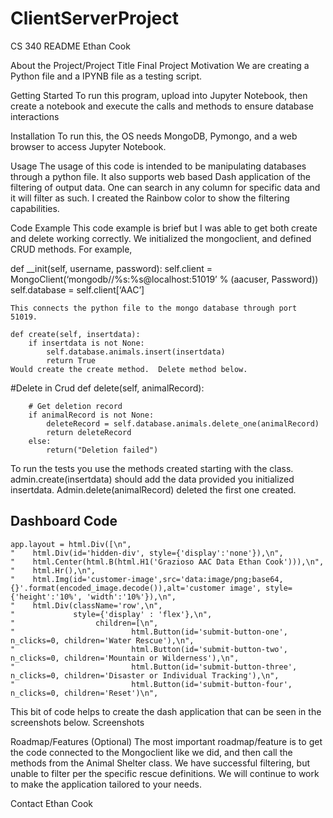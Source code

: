 # ClientServerProject
CS 340 README Ethan Cook

About the Project/Project Title
Final Project
Motivation
We are creating a Python file and a IPYNB file as a testing script.

Getting Started
To run this program, upload into Jupyter Notebook, then create a notebook and execute the calls and methods to ensure database interactions

Installation
To run this, the OS needs MongoDB, Pymongo, and a web browser to access Jupyter Notebook.

Usage
The usage of this code is intended to be manipulating databases through a python file.  It also supports web based Dash application of the filtering of output data.  One can search in any column for specific data and it will filter as such.  I created the Rainbow color to show the filtering capabilities.  

Code Example
This code example is brief but I was able to get both create and delete working correctly.  We initialized the mongoclient, and defined CRUD methods.  For example,

def __init(self, username, password):
		self.client = MongoClient(‘mongodb//%s:%s@localhost:51019’ % (aacuser, Password))
		self.database = self.client[‘AAC’]

	This connects the python file to the mongo database through port 51019.
	
	def create(self, insertdata):
		if insertdata is not None:
			self.database.animals.insert(insertdata)
			return True
	Would create the create method.  Delete method below.
#Delete in Crud
    def delete(self, animalRecord):
    
        # Get deletion record
        if animalRecord is not None:
            deleteRecord = self.database.animals.delete_one(animalRecord)
            return deleteRecord
        else:
            return("Deletion failed")    


To run the tests you use the methods created starting with the class.  admin.create(insertdata) should add the data provided you initialized insertdata.
	Admin.delete(animalRecord) deleted the first one created.
## Dashboard Code
	app.layout = html.Div([\n",
    "    html.Div(id='hidden-div', style={'display':'none'}),\n",
    "    html.Center(html.B(html.H1('Grazioso AAC Data Ethan Cook'))),\n",
    "    html.Hr(),\n",
    "    html.Img(id='customer-image',src='data:image/png;base64,{}'.format(encoded_image.decode()),alt='customer image', style={'height':'10%', 'width':'10%'}),\n",
    "    html.Div(className='row',\n",
    "             style={'display' : 'flex'},\n",
    "                  children=[\n",
    "                          html.Button(id='submit-button-one', n_clicks=0, children='Water Rescue'),\n",
    "                          html.Button(id='submit-button-two', n_clicks=0, children='Mountain or Wilderness'),\n",
    "                          html.Button(id='submit-button-three', n_clicks=0, children='Disaster or Individual Tracking'),\n",
    "                          html.Button(id='submit-button-four', n_clicks=0, children='Reset')\n", 
This bit of code helps to create the dash application that can be seen in the screenshots below.
Screenshots

 
 
 
 

Roadmap/Features (Optional)
The most important roadmap/feature is to get the code connected to the Mongoclient like we did, and then call the methods from the Animal Shelter class.  We have successful filtering, but unable to filter per the specific rescue definitions.  We will continue to work to make the application tailored to your needs.

Contact
Ethan Cook
